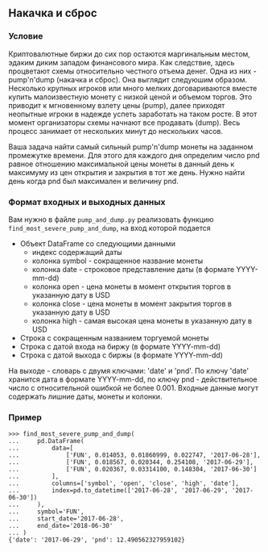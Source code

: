 ## Накачка и сброс

### Условие

Криптовалютные биржи до сих пор остаются маргинальным местом, эдаким диким западом финансового мира. Как следствие, здесь процветают схемы относительно
честного отъема денег. Одна из них - pump'n'dump (накачка и сброс). Она выглядит следуюшим образом. Несколько крупных игроков или много мелких договариваются
вместе купить малоизвестную монету с низкой ценой и объемом торгов. Это приводит к мгновенному взлету цены (pump), далее приходят неопытные игроки в надежде
успеть заработать на таком росте. В этот момент организаторы схемы начнают все продавать (dump). Весь процесс занимает от нескольких минут до нескольких часов.

Ваша задача найти самый сильный pump'n'dump монеты на заданном промежутке времени. Для этого для каждого дня определим число pnd равное отношению максимальной цены
монеты в данный день к максимуму из цен открытия и закрытия в тот же день. Нужно найти день когда pnd был максимален и величину pnd.

### Формат входных и выходных данных

Вам нужно в файле ```pump_and_dump.py``` реализовать функцию ``find_most_severe_pump_and_dump``, на вход которой подается
 - Объект DataFrame со следующими данными
    - индекс содержащий даты
    - колонка symbol - сокращенное название монеты
    - колонка date - строковое представление даты (в формате YYYY-mm-dd)
    - колонка open - цена монеты в момент открытия торгов в указанную дату в USD
    - колонка close - цена монеты в момент закрытия торгов в указанную дату в USD
    - колонка high - самая высокая цена монеты в указанную дату в USD
 - Строка с сокращенным названием торгуемой монеты
 - Строка с датой входа на биржу (в формате YYYY-mm-dd)
 - Строка с датой выхода с биржы (в формате YYYY-mm-dd)

На выходе - словарь с двумя ключами: 'date' и 'pnd'. По ключу 'date' хранится дата в формате YYYY-mm-dd, по ключу pnd - действительное число 
с относительной ошибкой не более 0.001. Входные данные могут содержать лишние даты, монеты и колонки.

### Пример
```
>>> find_most_severe_pump_and_dump(
...     pd.DataFrame(
...         data=[
...             ['FUN', 0.014053, 0.01860999, 0.022747, '2017-06-28'],
...             ['FUN', 0.018567, 0.020344, 0.254108, '2017-06-29'],
...             ['FUN', 0.020367, 0.03314100, 0.148304, '2017-06-30']
...         ],
...         columns=['symbol', 'open', 'close', 'high', 'date'],
...         index=pd.to_datetime(['2017-06-28', '2017-06-29', '2017-06-30'])
...     ), 
...     symbol='FUN',
...     start_date='2017-06-28',
...     end_date='2018-06-30'
... )
{'date': '2017-06-29', 'pnd': 12.490562327959102}
```
